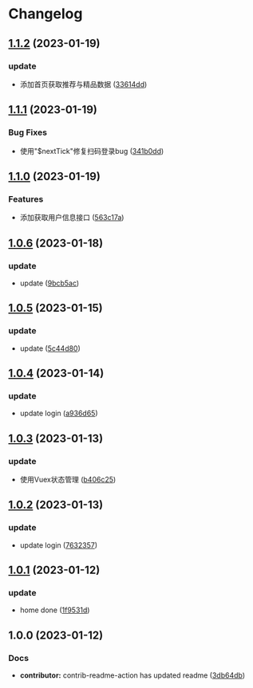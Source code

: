 # Changelog

## [1.1.2](https://github.com/School-of-Website-Engineering/Knock-Ding-Yanxuan/compare/v1.1.1...v1.1.2) (2023-01-19)


### update

* 添加首页获取推荐与精品数据 ([33614dd](https://github.com/School-of-Website-Engineering/Knock-Ding-Yanxuan/commit/33614ddafcc40b07c6f3fd57f9930990fc566781))

## [1.1.1](https://github.com/School-of-Website-Engineering/Knock-Ding-Yanxuan/compare/v1.1.0...v1.1.1) (2023-01-19)


### Bug Fixes

* 使用"$nextTick"修复扫码登录bug ([341b0dd](https://github.com/School-of-Website-Engineering/Knock-Ding-Yanxuan/commit/341b0dd409df852430fd41246ec9cd5bba806e16))

## [1.1.0](https://github.com/School-of-Website-Engineering/Knock-Ding-Yanxuan/compare/v1.0.6...v1.1.0) (2023-01-19)


### Features

* 添加获取用户信息接口 ([563c17a](https://github.com/School-of-Website-Engineering/Knock-Ding-Yanxuan/commit/563c17a87f97515bc33d5e45426efcee425ec42d))

## [1.0.6](https://github.com/School-of-Website-Engineering/Knock-Ding-Yanxuan/compare/v1.0.5...v1.0.6) (2023-01-18)


### update

* update ([9bcb5ac](https://github.com/School-of-Website-Engineering/Knock-Ding-Yanxuan/commit/9bcb5ac2bc3a543a14b3972877910ecfe0b758bf))

## [1.0.5](https://github.com/School-of-Website-Engineering/Knock-Ding-Yanxuan/compare/v1.0.4...v1.0.5) (2023-01-15)


### update

* update ([5c44d80](https://github.com/School-of-Website-Engineering/Knock-Ding-Yanxuan/commit/5c44d804a64dd6eed9ee25638164a3d205a92b6b))

## [1.0.4](https://github.com/School-of-Website-Engineering/Knock-Ding-Yanxuan/compare/v1.0.3...v1.0.4) (2023-01-14)


### update

* update login ([a936d65](https://github.com/School-of-Website-Engineering/Knock-Ding-Yanxuan/commit/a936d651aee8e2e931505b698209256e41c91489))

## [1.0.3](https://github.com/School-of-Website-Engineering/Knock-Ding-Yanxuan/compare/v1.0.2...v1.0.3) (2023-01-13)


### update

* 使用Vuex状态管理 ([b406c25](https://github.com/School-of-Website-Engineering/Knock-Ding-Yanxuan/commit/b406c254c9d7af03ff5b29778cd51c4625004c05))

## [1.0.2](https://github.com/School-of-Website-Engineering/Knock-Ding-Yanxuan/compare/v1.0.1...v1.0.2) (2023-01-13)


### update

* update login ([7632357](https://github.com/School-of-Website-Engineering/Knock-Ding-Yanxuan/commit/7632357144d4eb370a672e4bdd8871f0f4ec9844))

## [1.0.1](https://github.com/School-of-Website-Engineering/Knock-Ding-Yanxuan/compare/v1.0.0...v1.0.1) (2023-01-12)


### update

* home done ([1f9531d](https://github.com/School-of-Website-Engineering/Knock-Ding-Yanxuan/commit/1f9531de36162751c45602fdbd7dc3f577cdc13e))

## 1.0.0 (2023-01-12)


### Docs

* **contributor:** contrib-readme-action has updated readme ([3db64db](https://github.com/School-of-Website-Engineering/Knock-Ding-Yanxuan/commit/3db64db944d0e60bf1a0bd536bce02424b2ffa47))
